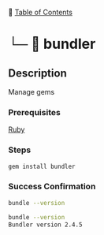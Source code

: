 📁 [Table of Contents](README.md#toc)
# └─ 📄 bundler

## Description

Manage gems

### Prerequisites

[Ruby](ruby.md)

### Steps

```sh
gem install bundler
```

### Success Confirmation

```sh
bundle --version
```

```sh
bundle --version
Bundler version 2.4.5
```


